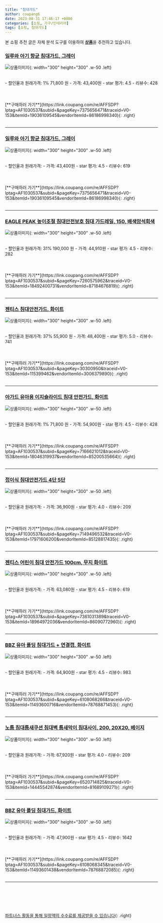 ```yaml
---
title: "침대가드"
author: coupang6
date: 2023-08-31 17:46:17 +0800
categories: [쇼핑, 가구/인테리어]
tags: [쇼핑, 침대가드]
---
```


본 쇼핑 추천 글은 자체 분석 도구를 이용하여 [**상품**](https://link.coupang.com/a/bao1ui)을 추천하고 있습니다.

### [일루와 아기 항균 침대가드, 그레이](https://link.coupang.com/re/AFFSDP?lptag=AF1030537&subid=&pageKey=7375656471&traceid=V0-153&itemId=19036109545&vendorItemId=86186998340)

![상품이미지](https://thumbnail9.coupangcdn.com/thumbnails/remote/230x230ex/image/vendor_inventory/324f/1945172aacc340a3cd8c750a9ee09faff1c6c1bc9563987a099b6b1f301e.jpg){: width="300" height="300" .w-50 .left}


<br>
- 할인율과 원래가격: 1%  71,800   원
- 가격: 43,400원
- star 평가: 4.5
- 리뷰수: 428
<br>
<br>
<br>
<br>
[**구매하러 가기**](https://link.coupang.com/re/AFFSDP?lptag=AF1030537&subid=&pageKey=7375656471&traceid=V0-153&itemId=19036109545&vendorItemId=86186998340){: .right}
<br>
<br>

---

### [일루와 아기 항균 침대가드, 그레이](https://link.coupang.com/re/AFFSDP?lptag=AF1030537&subid=&pageKey=7375656471&traceid=V0-153&itemId=19036109545&vendorItemId=86186998340)

![상품이미지](https://thumbnail9.coupangcdn.com/thumbnails/remote/230x230ex/image/vendor_inventory/324f/1945172aacc340a3cd8c750a9ee09faff1c6c1bc9563987a099b6b1f301e.jpg){: width="300" height="300" .w-50 .left}


<br>
- 할인율과 원래가격: 
- 가격: 43,400원
- star 평가: 4.5
- 리뷰수: 619
<br>
<br>
<br>
<br>
[**구매하러 가기**](https://link.coupang.com/re/AFFSDP?lptag=AF1030537&subid=&pageKey=7375656471&traceid=V0-153&itemId=19036109545&vendorItemId=86186998340){: .right}
<br>
<br>

---

### [EAGLE PEAK 높이조절 침대안전보호 침대 가드레일, 150, 배색암석회색](https://link.coupang.com/re/AFFSDP?lptag=AF1030537&subid=&pageKey=7260575962&traceid=V0-153&itemId=18492400731&vendorItemId=87184676819)

![상품이미지](https://thumbnail6.coupangcdn.com/thumbnails/remote/230x230ex/image/vendor_inventory/bfc2/a2c7cc4611a571ae2ce777c0473e55965703919f3d80098157a016c3a0a7.jpg){: width="300" height="300" .w-50 .left}


<br>
- 할인율과 원래가격: 31%  190,000   원
- 가격: 44,910원
- star 평가: 4.5
- 리뷰수: 282
<br>
<br>
<br>
<br>
[**구매하러 가기**](https://link.coupang.com/re/AFFSDP?lptag=AF1030537&subid=&pageKey=7260575962&traceid=V0-153&itemId=18492400731&vendorItemId=87184676819){: .right}
<br>
<br>

---

### [젠티스 침대안전가드, 화이트](https://link.coupang.com/re/AFFSDP?lptag=AF1030537&subid=&pageKey=30300950&traceid=V0-153&itemId=115399462&vendorItemId=3006379890)

![상품이미지](https://thumbnail8.coupangcdn.com/thumbnails/remote/230x230ex/image/vendor_inventory/c2ac/73aa84b705f096b1e4c1e2b5dc900d31c16f9cc89e9316f80ccea9dace0d.jpg){: width="300" height="300" .w-50 .left}


<br>
- 할인율과 원래가격: 37%  55,900   원
- 가격: 48,400원
- star 평가: 5.0
- 리뷰수: 741
<br>
<br>
<br>
<br>
[**구매하러 가기**](https://link.coupang.com/re/AFFSDP?lptag=AF1030537&subid=&pageKey=30300950&traceid=V0-153&itemId=115399462&vendorItemId=3006379890){: .right}
<br>
<br>

---

### [아가드 유아용 이지슬라이드 침대 안전가드, 화이트](https://link.coupang.com/re/AFFSDP?lptag=AF1030537&subid=&pageKey=7166621012&traceid=V0-153&itemId=18046319937&vendorItemId=85200535664)

![상품이미지](https://thumbnail7.coupangcdn.com/thumbnails/remote/230x230ex/image/rs_quotation_api/tci6qlyn/f08cc412c5c3482e9cfb2474fd5fb9da.jpg){: width="300" height="300" .w-50 .left}


<br>
- 할인율과 원래가격: 1%  71,800   원
- 가격: 54,900원
- star 평가: 4.5
- 리뷰수: 428
<br>
<br>
<br>
<br>
[**구매하러 가기**](https://link.coupang.com/re/AFFSDP?lptag=AF1030537&subid=&pageKey=7166621012&traceid=V0-153&itemId=18046319937&vendorItemId=85200535664){: .right}
<br>
<br>

---

### [접이식 침대안전가드 4단 5단](https://link.coupang.com/re/AFFSDP?lptag=AF1030537&subid=&pageKey=7149496532&traceid=V0-153&itemId=17971606200&vendorItemId=85128817435)

![상품이미지](https://thumbnail9.coupangcdn.com/thumbnails/remote/230x230ex/image/vendor_inventory/b9b5/541ebc56dda21c1ef7dd119879df4067600195f8d1b24edf8d71d111f05b.jpg){: width="300" height="300" .w-50 .left}


<br>
- 할인율과 원래가격: 
- 가격: 36,900원
- star 평가: 4.0
- 리뷰수: 209
<br>
<br>
<br>
<br>
[**구매하러 가기**](https://link.coupang.com/re/AFFSDP?lptag=AF1030537&subid=&pageKey=7149496532&traceid=V0-153&itemId=17971606200&vendorItemId=85128817435){: .right}
<br>
<br>

---

### [젠티스 어린이 침대 안전가드 100cm, 무지 화이트](https://link.coupang.com/re/AFFSDP?lptag=AF1030537&subid=&pageKey=7361031389&traceid=V0-153&itemId=18964972036&vendorItemId=86090772960)

![상품이미지](https://thumbnail9.coupangcdn.com/thumbnails/remote/230x230ex/image/rs_quotation_api/ycf2rbkv/3835b44cc97d40e5843336fbb53a34dd.jpg){: width="300" height="300" .w-50 .left}


<br>
- 할인율과 원래가격: 
- 가격: 63,080원
- star 평가: 4.5
- 리뷰수: 619
<br>
<br>
<br>
<br>
[**구매하러 가기**](https://link.coupang.com/re/AFFSDP?lptag=AF1030537&subid=&pageKey=7361031389&traceid=V0-153&itemId=18964972036&vendorItemId=86090772960){: .right}
<br>
<br>

---

### [BBZ 유아 폴딩 침대가드 + 연결캡, 화이트](https://link.coupang.com/re/AFFSDP?lptag=AF1030537&subid=&pageKey=6108068266&traceid=V0-153&itemId=11493600716&vendorItemId=78768871453)

![상품이미지](https://thumbnail10.coupangcdn.com/thumbnails/remote/230x230ex/image/retail/images/3166970234350171-6a394f42-2e8b-494d-988b-72a6c01acf4c.jpg){: width="300" height="300" .w-50 .left}


<br>
- 할인율과 원래가격: 
- 가격: 64,900원
- star 평가: 4.5
- 리뷰수: 983
<br>
<br>
<br>
<br>
[**구매하러 가기**](https://link.coupang.com/re/AFFSDP?lptag=AF1030537&subid=&pageKey=6108068266&traceid=V0-153&itemId=11493600716&vendorItemId=78768871453){: .right}
<br>
<br>

---

### [노틈 침대틈새쿠션 침대벽 틈새막이 침대사이, 200, 20X20, 베이지](https://link.coupang.com/re/AFFSDP?lptag=AF1030537&subid=&pageKey=6520714825&traceid=V0-153&itemId=14445542874&vendorItemId=81689109271)

![상품이미지](https://thumbnail6.coupangcdn.com/thumbnails/remote/230x230ex/image/vendor_inventory/cfb7/ae5f981d81258f5a87a71a325d21b36f382be0e21fff6d2931c3510d0294.jpg){: width="300" height="300" .w-50 .left}


<br>
- 할인율과 원래가격: 
- 가격: 67,920원
- star 평가: 4.0
- 리뷰수: 209
<br>
<br>
<br>
<br>
[**구매하러 가기**](https://link.coupang.com/re/AFFSDP?lptag=AF1030537&subid=&pageKey=6520714825&traceid=V0-153&itemId=14445542874&vendorItemId=81689109271){: .right}
<br>
<br>

---

### [BBZ 유아 폴딩 침대가드, 화이트](https://link.coupang.com/re/AFFSDP?lptag=AF1030537&subid=&pageKey=6108068345&traceid=V0-153&itemId=11493601438&vendorItemId=78768872085)

![상품이미지](https://thumbnail8.coupangcdn.com/thumbnails/remote/230x230ex/image/retail/images/3167132198611617-630dfc08-d232-4dcd-853c-0ffb70ece8ec.jpg){: width="300" height="300" .w-50 .left}


<br>
- 할인율과 원래가격: 
- 가격: 47,900원
- star 평가: 4.5
- 리뷰수: 1642
<br>
<br>
<br>
<br>
[**구매하러 가기**](https://link.coupang.com/re/AFFSDP?lptag=AF1030537&subid=&pageKey=6108068345&traceid=V0-153&itemId=11493601438&vendorItemId=78768872085){: .right}
<br>
<br>

---
<br><br><br><br><br> [파트너스 활동을 통해 일정액의 수수료를 제공받을 수 있습니다](https://link.coupang.com/a/bao1ui){: .right}